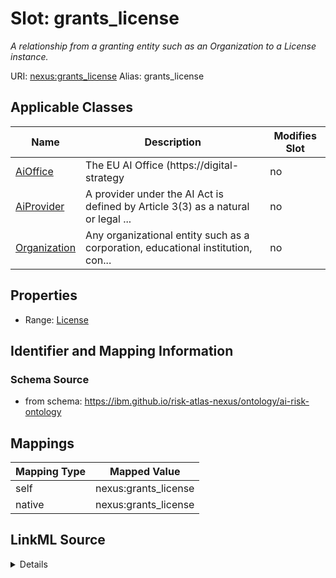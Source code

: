 

# Slot: grants_license


_A relationship from a granting entity such as an Organization to a License instance._





URI: [nexus:grants_license](https://ibm.github.io/risk-atlas-nexus/ontology/grants_license)
Alias: grants_license

<!-- no inheritance hierarchy -->





## Applicable Classes

| Name | Description | Modifies Slot |
| --- | --- | --- |
| [AiOffice](AiOffice.md) | The EU AI Office (https://digital-strategy |  no  |
| [AiProvider](AiProvider.md) | A provider under the AI Act is defined by Article 3(3) as a natural or legal ... |  no  |
| [Organization](Organization.md) | Any organizational entity such as a corporation, educational institution, con... |  no  |







## Properties

* Range: [License](License.md)





## Identifier and Mapping Information







### Schema Source


* from schema: https://ibm.github.io/risk-atlas-nexus/ontology/ai-risk-ontology




## Mappings

| Mapping Type | Mapped Value |
| ---  | ---  |
| self | nexus:grants_license |
| native | nexus:grants_license |




## LinkML Source

<details>
```yaml
name: grants_license
description: A relationship from a granting entity such as an Organization to a License
  instance.
from_schema: https://ibm.github.io/risk-atlas-nexus/ontology/ai-risk-ontology
rank: 1000
alias: grants_license
domain_of:
- Organization
range: License

```
</details>
